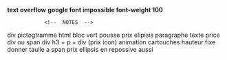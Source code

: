 
**text overflow**
**google font impossible font-weight 100**



                <!--  NOTES  -->


div pictogtramme html bloc vert pousse prix  elipisis paragraphe texte
price div ou span 
div h3 + p + div (prix icon)
animation cartouches 
hauteur fixe 
donner taulle a span prix 
ellipsis en repossive aussi 
